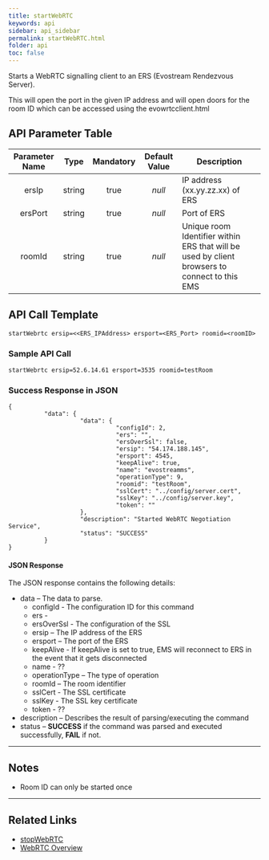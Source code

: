 ```yaml
---
title: startWebRTC
keywords: api
sidebar: api_sidebar
permalink: startWebRTC.html
folder: api
toc: false
---
```




Starts a WebRTC signalling client to an ERS (Evostream Rendezvous Server).

This will open the port in the given IP address and will open doors for the room ID which can be accessed using the evowrtcclient.html



## API Parameter Table



| Parameter Name |  Type  | Mandatory | Default Value | Description                              |
| :------------: | :----: | :-------: | :-----------: | ---------------------------------------- |
|     ersIp      | string |   true    |    *null*     | IP address (xx.yy.zz.xx) of ERS          |
|    ersPort     | string |   true    |    *null*     | Port of ERS                              |
|     roomId     | string |   true    |    *null*     | Unique room Identifier within ERS that will be used by client browsers to connect to this EMS |



## API Call Template

``` 
startWebrtc ersip=<<ERS_IPAddress> ersport=<ERS_Port> roomid=<roomID>
```



### Sample API Call

``` 
startWebrtc ersip=52.6.14.61 ersport=3535 roomid=testRoom
```



### Success Response in JSON

``` 
{
          "data": {
                    "data": {
                              "configId": 2,
                              "ers": "",
                              "ersOverSsl": false,
                              "ersip": "54.174.188.145",
                              "ersport": 4545,
                              "keepAlive": true,
                              "name": "evostreamms",
                              "operationType": 9,
                              "roomid": "testRoom",
                              "sslCert": "../config/server.cert",
                              "sslKey": "../config/server.key",
                              "token": ""
                    },
                    "description": "Started WebRTC Negotiation Service",
                    "status": "SUCCESS"
          }
}
```



#### JSON Response

The JSON response contains the following details:

- data – The data to parse.
  - configId - The configuration ID for this command
  - ers - 
  - ersOverSsl - The configuration of the SSL
  - ersip – The IP address of the ERS
  - ersport – The port of the ERS
  - keepAlive - If keepAlive is set to true, EMS will reconnect to ERS in the event that it gets disconnected
  - name - ??
  - operationType – The type of operation
  - roomId – The room identifier
  - sslCert - The SSL certificate
  - sslKey - The SSL key certificate
  - token - ??
- description – Describes the result of parsing/executing the command
- status – **SUCCESS** if the command was parsed and executed successfully, **FAIL** if not.

------

## Notes

- Room ID can only be started once


------

## Related Links

- [stopWebRTC](stopWebRTC.html)
- [WebRTC Overview](html5players_wrtcoverview.html)